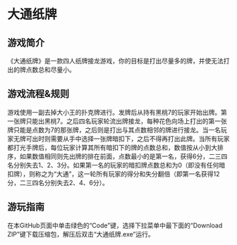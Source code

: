 # 大通纸牌

## 游戏简介

《大通纸牌》是一款四人纸牌接龙游戏，你的目标是打出尽量多的牌，并使无法打出的牌点数总和尽量小。



## 游戏流程&规则

游戏使用一副去掉大小王的扑克牌进行。发牌后从持有黑桃7的玩家开始出牌。第一张牌只能出黑桃7。之后四名玩家轮流出牌接龙，每种花色向场上打出的第一张牌只能是点数为7的那张牌，之后则是打出与其点数相邻的牌进行接龙。当一名玩家无牌可出时则需要从手中选择一张牌暗扣下，之后不得再打出此牌。当所有玩家都打光手牌后，每位玩家计算其所有暗扣下的牌的点数总和，数值按从小到大排序，如果数值相同则先出牌的排在前面，点数最小的是第一名，获得6分，二三四名分别失去1、2、3分。如果第一名的玩家的暗扣牌点数总和为0（即没有任何暗扣牌），则称之为“大通”，这一轮所有玩家的得分和失分翻倍（即第一名获得12分，二三四名分别失去2、4、6分）。



## 游玩指南

在本GitHub页面中单击绿色的“Code”键，选择下拉菜单中最下面的“Download ZIP”键下载压缩包，解压后双击“大通纸牌.exe”运行。